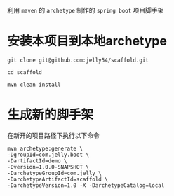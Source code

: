 利用 `maven` 的 `archetype` 制作的 `spring boot` 项目脚手架

# 安装本项目到本地archetype

```shell script
git clone git@github.com:jelly54/scaffold.git

cd scaffold

mvn clean install
```

# 生成新的脚手架

在新开的项目路径下执行以下命令

```shell script
mvn archetype:generate \
-DgroupId=com.jelly.boot \
-DartifactId=demo \
-Dversion=1.0.0-SNAPSHOT \
-DarchetypeGroupId=com.jelly \
-DarchetypeArtifactId=scaffold \
-DarchetypeVersion=1.0 -X -DarchetypeCatalog=local 
```
